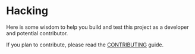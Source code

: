 # Hacking

Here is some wisdom to help you build and test this project as a developer and
potential contributor.

If you plan to contribute, please read the [CONTRIBUTING](CONTRIBUTING.md)
guide.
